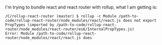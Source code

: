 I'm trying to bundle react and react router with rollup, what I am getting is:

    /C/rollup-react-router (master) $ rollup -c Module /path-to-code/rollup-react-router/node_modules/react/react.js does not export PropTypes (imported by /path-to-code/rollup-react-router/node_modules/react-router/es6/InternalPropTypes.js)
    Error: Module /path-to-code/rollup-react-router/node_modules/react/react.js does


